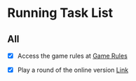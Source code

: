 # Running Task List

## All
* [X] Access the game rules at [Game Rules](http://forum.shuffleit.nl/index.php?topic=2245.0)
* [X] Play a round of the online version [Link](https://dominion.games/)
  

